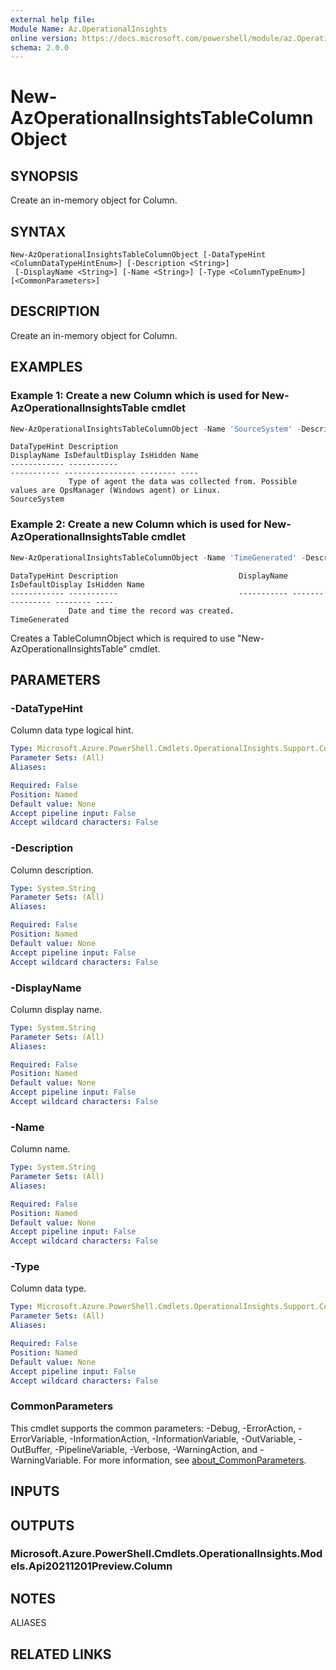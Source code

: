 ```yaml
---
external help file:
Module Name: Az.OperationalInsights
online version: https://docs.microsoft.com/powershell/module/az.OperationalInsights/new-AzOperationalInsightsTableColumnObject
schema: 2.0.0
---
```


# New-AzOperationalInsightsTableColumnObject

## SYNOPSIS
Create an in-memory object for Column.

## SYNTAX

```
New-AzOperationalInsightsTableColumnObject [-DataTypeHint <ColumnDataTypeHintEnum>] [-Description <String>]
 [-DisplayName <String>] [-Name <String>] [-Type <ColumnTypeEnum>] [<CommonParameters>]
```

## DESCRIPTION
Create an in-memory object for Column.

## EXAMPLES

### Example 1: Create a new Column which is used for New-AzOperationalInsightsTable cmdlet
```powershell
New-AzOperationalInsightsTableColumnObject -Name 'SourceSystem' -Description 'Type of agent the data was collected from. Possible values are OpsManager (Windows agent) or Linux.' -Type 'string'
```

```output
DataTypeHint Description                                                                                         DisplayName IsDefaultDisplay IsHidden Name
------------ -----------                                                                                         ----------- ---------------- -------- ----
             Type of agent the data was collected from. Possible values are OpsManager (Windows agent) or Linux.                                       SourceSystem

```



### Example 2: Create a new Column which is used for New-AzOperationalInsightsTable cmdlet
```powershell
New-AzOperationalInsightsTableColumnObject -Name 'TimeGenerated' -Description 'Date and time the record was created.' -Type 'datetime'
```

```output
DataTypeHint Description                           DisplayName IsDefaultDisplay IsHidden Name
------------ -----------                           ----------- ---------------- -------- ----
             Date and time the record was created.                                       TimeGenerated

```

Creates a TableColumnObject which is required to use "New-AzOperationalInsightsTable" cmdlet.

## PARAMETERS

### -DataTypeHint
Column data type logical hint.

```yaml
Type: Microsoft.Azure.PowerShell.Cmdlets.OperationalInsights.Support.ColumnDataTypeHintEnum
Parameter Sets: (All)
Aliases:

Required: False
Position: Named
Default value: None
Accept pipeline input: False
Accept wildcard characters: False
```

### -Description
Column description.

```yaml
Type: System.String
Parameter Sets: (All)
Aliases:

Required: False
Position: Named
Default value: None
Accept pipeline input: False
Accept wildcard characters: False
```

### -DisplayName
Column display name.

```yaml
Type: System.String
Parameter Sets: (All)
Aliases:

Required: False
Position: Named
Default value: None
Accept pipeline input: False
Accept wildcard characters: False
```

### -Name
Column name.

```yaml
Type: System.String
Parameter Sets: (All)
Aliases:

Required: False
Position: Named
Default value: None
Accept pipeline input: False
Accept wildcard characters: False
```

### -Type
Column data type.

```yaml
Type: Microsoft.Azure.PowerShell.Cmdlets.OperationalInsights.Support.ColumnTypeEnum
Parameter Sets: (All)
Aliases:

Required: False
Position: Named
Default value: None
Accept pipeline input: False
Accept wildcard characters: False
```

### CommonParameters
This cmdlet supports the common parameters: -Debug, -ErrorAction, -ErrorVariable, -InformationAction, -InformationVariable, -OutVariable, -OutBuffer, -PipelineVariable, -Verbose, -WarningAction, and -WarningVariable. For more information, see [about_CommonParameters](http://go.microsoft.com/fwlink/?LinkID=113216).

## INPUTS

## OUTPUTS

### Microsoft.Azure.PowerShell.Cmdlets.OperationalInsights.Models.Api20211201Preview.Column

## NOTES

ALIASES

## RELATED LINKS

